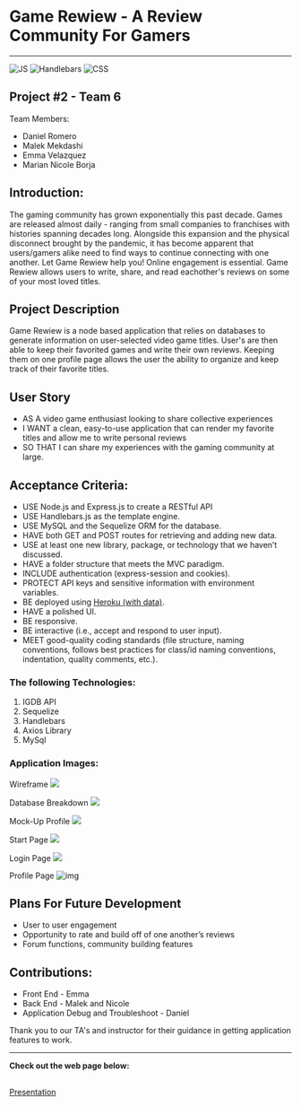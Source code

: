 # Game Rewiew - A Review Community For Gamers
---
![JS](https://img.shields.io/badge/JavaScript-59%25-yellow)
![Handlebars](https://img.shields.io/badge/Handlebars-31%25-orange)
![CSS](https://img.shields.io/badge/CSS-10%25-blue) 


## Project #2 - Team 6

Team Members:
- Daniel Romero
- Malek Mekdashi
- Emma Velazquez
- Marian Nicole Borja 

## Introduction: 
The gaming community has grown exponentially this past decade. Games are released almost daily - ranging from small companies to franchises with histories spanning decades long. Alongside this expansion and the physical disconnect brought by the pandemic, it has become apparent that users/gamers alike need to find ways to continue connecting with one another. Let Game Rewiew help you! Online engagement is essential. Game Rewiew allows users to write, share, and read eachother's reviews on some of your most loved titles. 

## Project Description

Game Rewiew is a node based application that relies on databases to generate information on user-selected video game titles. User's are then able to keep their favorited games and write their own reviews. Keeping them on one profile page allows the user the ability to organize and keep track of their favorite titles.

## User Story

- AS A video game enthusiast looking to share collective experiences
- I WANT a clean, easy-to-use application that can render my favorite titles and allow me to write personal reviews
- SO THAT I can share my experiences with the gaming community at large.  

## Acceptance Criteria: 

- USE Node.js and Express.js to create a RESTful API
- USE Handlebars.js as the template engine.
- USE MySQL and the Sequelize ORM for the database.
- HAVE both GET and POST routes for retrieving and adding new data.
- USE at least one new library, package, or technology that we haven’t discussed.
- HAVE a folder structure that meets the MVC paradigm.
- INCLUDE authentication (express-session and cookies).
- PROTECT API keys and sensitive information with environment variables.
- BE deployed using [Heroku (with data)](https://coding-boot-camp.github.io/full-stack/heroku/deploy-with-heroku-and-mysql).
- HAVE a polished UI.
- BE responsive.
- BE interactive (i.e., accept and respond to user input).
- MEET good-quality coding standards (file structure, naming conventions, follows best practices for class/id naming conventions, indentation, quality comments, etc.).

### The following Technologies:
1. IGDB API
2. Sequelize 
3. Handlebars
4. Axios Library
5. MySql

### Application Images:

Wireframe 
<img src= "https://github.com/dantheman4500/Project-6/blob/7dc6f9fb6771a0d70e066246965373a95c439de0/WireFrame.jpg">

Database Breakdown
<img src="https://github.com/dantheman4500/Project-6/blob/54150b9864fd9f10cebd4e32bec5f20e4cb44d86/Databases.png">

Mock-Up Profile
<img src= "https://github.com/dantheman4500/Project-6/blob/7dc6f9fb6771a0d70e066246965373a95c439de0/Profile%20Mockup.png">

Start Page
<img src= "https://github.com/dantheman4500/Project-6/blob/54150b9864fd9f10cebd4e32bec5f20e4cb44d86/Start%20Image.png">

Login Page
<img src= "https://github.com/dantheman4500/Project-6/blob/54150b9864fd9f10cebd4e32bec5f20e4cb44d86/LoginImage.png">

Profile Page
![img](public/images/profilescrnsht.png)

## Plans For Future Development
- User to user engagement
- Opportunity to rate and build off of one another’s reviews
- Forum functions, community building features

## Contributions:

- Front End - Emma
- Back End - Malek and Nicole
- Application Debug and Troubleshoot - Daniel


Thank you to our TA's and instructor for their guidance in getting application features to work. 

--- 
**Check out the web page below:**
##


[Presentation](/Project%202%20Presentation.pdf)
